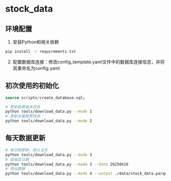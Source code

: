 # stock_data

## 环境配置
1. 安装Python和相关依赖
```bash
pip install -r requirements.txt
```

2. 配置数据库连接：修改config_template.yaml文件中的数据库连接信息，并将其重命名为config.yaml

## 初次使用的初始化
```sql
source scripts/create_database.sql;
```

```bash
# 更新股票基本信息
python tools/download_data.py --mode 1
# 更新全量股票信息
python tools/download_data.py --mode 2
```

## 每天数据更新
```bash
# 按日期更新，默认当天
python tools/download_data.py --mode 3
# 或指定日期
python tools/download_data.py --mode 3 --date 20250416
# 导出数据
python tools/download_data.py --mode 4 --output ./data/stock_data.parquet
```
